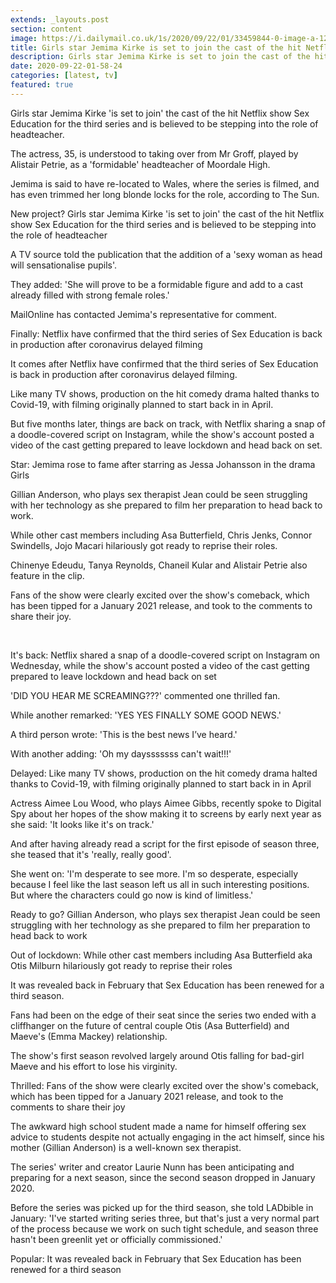 ```yaml
---
extends: _layouts.post
section: content
image: https://i.dailymail.co.uk/1s/2020/09/22/01/33459844-0-image-a-12_1600733443825.jpg 
title: Girls star Jemima Kirke is set to join the cast of the hit Netflix show Sex Education 
description: Girls star Jemima Kirke is set to join the cast of the hit Netflix show Sex Education for the third series and is believed to be stepping into the role of headteacher. 
date: 2020-09-22-01-58-24 
categories: [latest, tv] 
featured: true 
--- 
```

Girls star Jemima Kirke 'is set to join' the cast of the hit Netflix show Sex Education for the third series and is believed to be stepping into the role of headteacher. 

The actress, 35, is understood to taking over from Mr Groff, played by Alistair Petrie, as a 'formidable' headteacher of Moordale High. 

Jemima is said to have re-located to Wales, where the series is filmed, and has even trimmed her long blonde locks for the role, according to The Sun. 

New project? Girls star Jemima Kirke 'is set to join' the cast of the hit Netflix show Sex Education for the third series and is believed to be stepping into the role of headteacher

A TV source told the publication that the addition of a 'sexy woman as head will sensationalise pupils'. 

They added: 'She will prove to be a formidable figure and add to a cast already filled with strong female roles.' 

MailOnline has contacted Jemima's representative for comment.  

Finally: Netflix have confirmed that the third series of Sex Education is back in production after coronavirus delayed filming

It comes after Netflix have confirmed that the third series of Sex Education is back in production after coronavirus delayed filming.

Like many TV shows, production on the hit comedy drama halted thanks to Covid-19, with filming originally planned to start back in in April.

But five months later, things are back on track, with Netflix sharing a snap of a doodle-covered script on Instagram, while the show's account posted a video of the cast getting prepared to leave lockdown and head back on set. 

Star: Jemima rose to fame after starring as Jessa Johansson in the drama Girls 

Gillian Anderson, who plays sex therapist Jean could be seen struggling with her technology as she prepared to film her preparation to head back to work.

While other cast members including Asa Butterfield, Chris Jenks, Connor Swindells, Jojo Macari hilariously got ready to reprise their roles.  

Chinenye Edeudu, Tanya Reynolds, Chaneil Kular and Alistair Petrie also feature in the clip.

Fans of the show were clearly excited over the show's comeback, which has been tipped for a January 2021 release, and took to the comments to share their joy. 

 

It's back: Netflix shared a snap of a doodle-covered script on Instagram on Wednesday, while the show's account posted a video of the cast getting prepared to leave lockdown and head back on set

'DID YOU HEAR ME SCREAMING???' commented one thrilled fan.

While another remarked: 'YES YES FINALLY SOME GOOD NEWS.'

A third person wrote: 'This is the best news I’ve heard.'

With another adding: 'Oh my daysssssss can't wait!!!'

Delayed: Like many TV shows, production on the hit comedy drama halted thanks to Covid-19, with filming originally planned to start back in in April

Actress Aimee Lou Wood, who plays Aimee Gibbs, recently spoke to Digital Spy about her hopes of the show making it to screens by early next year as she said: 'It looks like it's on track.' 

And after having already read a script for the first episode of season three, she teased that it's 'really, really good'.

She went on: 'I'm desperate to see more. I'm so desperate, especially because I feel like the last season left us all in such interesting positions. But where the characters could go now is kind of limitless.'

Ready to go? Gillian Anderson, who plays sex therapist Jean could be seen struggling with her technology as she prepared to film her preparation to head back to work

Out of lockdown: While other cast members including Asa Butterfield aka Otis Milburn hilariously got ready to reprise their roles

It was revealed back in February that Sex Education has been renewed for a third season.

Fans had been on the edge of their seat since the series two ended with a cliffhanger on the future of central couple Otis (Asa Butterfield) and Maeve's (Emma Mackey) relationship.

The show's first season revolved largely around Otis falling for bad-girl Maeve and his effort to lose his virginity. 







Thrilled: Fans of the show were clearly excited over the show's comeback, which has been tipped for a January 2021 release, and took to the comments to share their joy

The awkward high school student made a name for himself offering sex advice to students despite not actually engaging in the act himself, since his mother (Gillian Anderson) is a well-known sex therapist.

The series' writer and creator Laurie Nunn has been anticipating and preparing for a next season, since the second season dropped in January 2020.

Before the series was picked up for the third season, she told LADbible in January: 'I've started writing series three, but that's just a very normal part of the process because we work on such tight schedule, and season three hasn't been greenlit yet or officially commissioned.'

Popular: It was revealed back in February that Sex Education has been renewed for a third season

